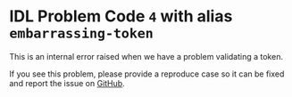 # IDL Problem Code `4` with alias `embarrassing-token`

This is an internal error raised when we have a problem validating a token.

If you see this problem, please provide a reproduce case so it can be fixed and report the issue on [GitHub](https://github.com/interactive-data-language/vscode-idl/issues/new/choose).
